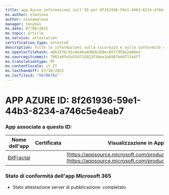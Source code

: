 ```yaml
---
title: app Azure informazioni sull'ID per 8f261936-59e1-44b3-8234-a746c5e4eab7
ms.author: elmalova
author: elenamalova
manager: tonybal
ms.date: 07/08/2022
ms.topic: article
ms.service: attestation
certification_type: attested
description: Tutte le informazioni sulla sicurezza e sulla conformità disponibili per 8f261936-59e1-44b3-8234-a746c5e4eab7.
ms.openlocfilehash: a6b25fbc91c8e46a4d0bb268ec05f7d58e2a60ed
ms.sourcegitcommit: 7902a8fe5a55d715023f34ea1ab987b4d715a4f7
ms.translationtype: MT
ms.contentlocale: it-IT
ms.lasthandoff: 07/10/2022
ms.locfileid: "66706782"
---
```

# <a name="azure-app-id-8f261936-59e1-44b3-8234-a746c5e4eab7"></a>APP AZURE ID: 8f261936-59e1-44b3-8234-a746c5e4eab7


### <a name="apps-associated-with-this-id"></a>App associate a questo ID:
| **Nome dell'app** | **Certificata** | **Visualizzazione in AppSource** |
|--------------|---------------|-----------------------|
| [BitFractal](../forward/WA200004172.md) |  | [https://appsource.microsoft.com/product/office/WA200004172](https://appsource.microsoft.com/product/office/WA200004172) |

### <a name="microsoft-365-app-compliance-status"></a>Stato di conformità dell'app Microsoft 365
- Stato attestazione server di pubblicazione: completato
